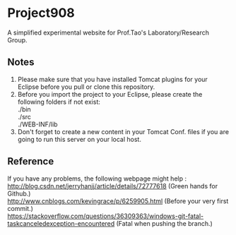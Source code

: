# Project908
A simplified experimental website for Prof.Tao's Laboratory/Research Group.
## Notes
1. Please make sure that you have installed Tomcat plugins for your Eclipse before you pull or clone this repository.
2. Before you import the project to your Eclipse, please create the following folders if not exist:<br>
  ./bin<br>
  ./src<br>
  ./WEB-INF/lib<br>
3. Don't forget to create a new content in your Tomcat Conf. files if you are going to run this server on your local host.
## Reference
If you have any problems, the following webpage might help : <br>
http://blog.csdn.net/jerryhanjj/article/details/72777618 (Green hands for Github.)<br>
http://www.cnblogs.com/kevingrace/p/6259905.html (Before your very first commit.)<br>
https://stackoverflow.com/questions/36309363/windows-git-fatal-taskcanceledexception-encountered (Fatal when pushing the branch.)<br>
